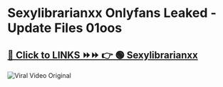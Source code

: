 
 # Sexylibrarianxx Onlyfans Leaked - Update Files 01oos

## <h2><a href="https://clipsfans.com/Sexylibrarianxx&ref=git">🔗 Click to LINKS ⏩⏩ 👉 🟢 Sexylibrarianxx </a></h2>

<a href="https://clipsfans.com/Sexylibrarianxx&ref=git" rel="nofollow" data-target="animated-image.originalLink"><img src="https://i.ibb.co.com/xMMVF88/686577567.gif" alt="Viral Video Original" style="max-width: 100%; display: inline-block;" data-target="animated-image.originalImage"></a>

